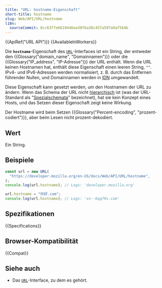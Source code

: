 ```yaml
---
title: "URL: hostname-Eigenschaft"
short-title: hostname
slug: Web/API/URL/hostname
l10n:
  sourceCommit: 8cc63f7e6619446ea38f6a38c457a597a9af564b
---
```


{{ApiRef("URL API")}} {{AvailableInWorkers}}

Die **`hostname`**-Eigenschaft des [`URL`](/de/docs/Web/API/URL)-Interfaces ist ein String, der entweder den {{Glossary("domain_name", "Domainnamen")}} oder die {{Glossary("IP_address", "IP-Adresse")}} der URL enthält. Wenn die URL keinen Hostnamen hat, enthält diese Eigenschaft einen leeren String, `""`. IPv4- und IPv6-Adressen werden normalisiert, z. B. durch das Entfernen führender Nullen, und Domainnamen werden in [IDN](https://de.wikipedia.org/wiki/Internationalisierter_Domainname) umgewandelt.

Diese Eigenschaft kann gesetzt werden, um den Hostnamen der URL zu ändern. Wenn das Schema der URL nicht [hierarchisch](https://www.rfc-editor.org/rfc/rfc3986#section-1.2.3) ist (was der URL-Standard als "[Spezialschemata](https://url.spec.whatwg.org/#special-scheme)" bezeichnet), hat sie kein Konzept eines Hosts, und das Setzen dieser Eigenschaft zeigt keine Wirkung.

Der Hostname wird beim Setzen {{Glossary("Percent-encoding", "prozent-codiert")}}, aber beim Lesen nicht prozent-dekodiert.

## Wert

Ein String.

## Beispiele

```js
const url = new URL(
  "https://developer.mozilla.org/en-US/docs/Web/API/URL/hostname",
);
console.log(url.hostname); // Logs: 'developer.mozilla.org'

url.hostname = "你好.com";
console.log(url.hostname); // Logs: 'xn--6qq79v.com'
```

## Spezifikationen

{{Specifications}}

## Browser-Kompatibilität

{{Compat}}

## Siehe auch

- Das [`URL`](/de/docs/Web/API/URL)-Interface, zu dem es gehört.
